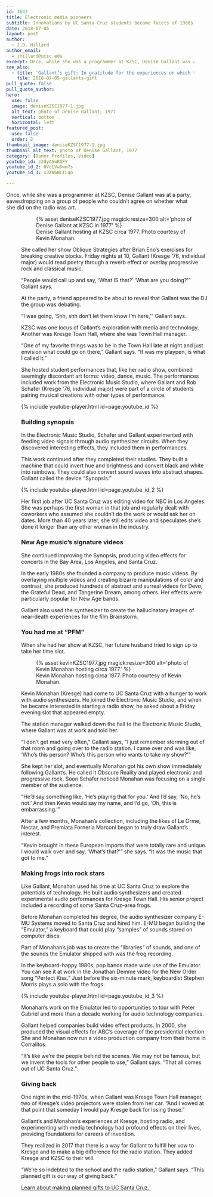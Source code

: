 ```yaml
---
id: 3643
title: Electronic media pioneers
subtitle: Innovations by UC Santa Cruz students became facets of 1980s pop culture.
date: 2018-07-05
layout: post
author:
  - J.D. Hillard
author_email:
  - jhillard@ucsc.edu
excerpt: Once, while she was a programmer at KZSC, Denise Gallant was at a party, eavesdropping on a group of people who couldn’t agree on whether what she did on the radio was art.
see_also:
  - title: 'Gallant’s gift: In gratitude for the experiences on which they built their careers, Denise Gallant and Kevin Monahan added UC Santa Cruz to their will.'
    file: 2018-07-05-gallants-gift
pull_quote: false
pull_quote_author:
hero:
  use: false
  image: deniseKZSC1977-1.jpg
  alt_text: photo of Denise Gallant, 1977
  vertical: bottom
  horizontal: left
featured_post:
  use: false
  order: 2
thumbnail_image: deniseKZSC1977-1.jpg
thumbnail_alt_text: photo of Denise Gallant, 1977
category: [Donor Profiles, Video]
youtube_id: z2dyA5wROFY
youtube_id_2: 0VdLVwDwm7s
youtube_id_3: x3XW6NLILqo

---
```

Once, while she was a programmer at KZSC, Denise Gallant was at a party, eavesdropping on a group of people who couldn’t agree on whether what she did on the radio was art.<figure id="attachment_3666" style="width: 500px" class="wp-caption alignleft">

<figure class="inline-image left">
{% asset deniseKZSC1977.jpg magick:resize=300 alt='photo of Denise Gallant at KZSC in 1977' %}
<figcaption>Denise Gallant hosting at KZSC circa 1977. Photo courtesy of Kevin Monahan.</figcaption></figure>

She called her show Oblique Strategies after Brian Eno’s exercises for breaking creative blocks. Friday nights at 10, Gallant (Kresge ‘76, individual major) would read poetry through a reverb effect or overlay progressive rock and classical music.

“People would call up and say, ‘What IS that?’ ‘What are you doing?’” Gallant says.

At the party, a friend appeared to be about to reveal that Gallant was the DJ the group was debating.

“I was going, ‘Shh, shh don’t let them know I’m here,’” Gallant says.

KZSC was one locus of Gallant’s exploration with media and technology. Another was Kresge Town Hall, where she was Town Hall manager.

“One of my favorite things was to be in the Town Hall late at night and just envision what could go on there,” Gallant says. “It was my playpen, is what I called it.”

She hosted student performances that, like her radio show, combined seemingly discordant art forms: video, dance, music. The performances included work from the Electronic Music Studio, where Gallant and Rob Schafer (Kresge ‘76, individual major) were part of a circle of students pairing musical creations with other types of performance.

{% include youtube-player.html id=page.youtube_id %}

### Building synopsis

In the Electronic Music Studio, Schafer and Gallant experimented with feeding video signals through audio synthesizer circuits. When they discovered interesting effects, they included them in performances.

This work continued after they completed their studies. They built a machine that could invert hue and brightness and convert black and white into rainbows. They could also convert sound waves into abstract shapes. Gallant called the device “Synopsis.”

{% include youtube-player.html id=page.youtube_id_2 %}
  
Her first job after UC Santa Cruz was editing video for NBC in Los Angeles. She was perhaps the first woman in that job and regularly dealt with coworkers who assumed she couldn’t do the work or would ask her on dates. More than 40 years later, she still edits video and speculates she’s done it longer than any other woman in the industry.

### New Age music’s signature videos

She continued improving the Synopsis, producing video effects for concerts in the Bay Area, Los Angeles, and Santa Cruz.

In the early 1980s she founded a company to produce music videos. By overlaying multiple videos and creating bizarre manipulations of color and contrast, she produced hundreds of abstract and surreal videos for Devo, the Grateful Dead, and Tangerine Dream, among others. Her effects were particularly popular for New Age bands.

Gallant also used the synthesizer to create the hallucinatory images of near-death experiences for the film Brainstorm.

### You had me at “PFM”

When she had her show at KZSC, her future husband tried to sign up to take her time slot.

<figure class="inline-image right">
{% asset kevinKZSC1977.jpg magick:resize=300 alt='photo of Kevin Monahan hosting circa 1977.' %}
<figcaption>Kevin Monahan hosting circa 1977. Photo courtesy of Kevin Monahan.</figcaption></figure>

Kevin Monahan (Kresge) had come to UC Santa Cruz with a hunger to work with audio synthesizers. He joined the Electronic Music Studio, and when he became interested in starting a radio show, he asked about a Friday evening slot that appeared empty.

The station manager walked down the hall to the Electronic Music Studio, where Gallant was at work and told her.

“I don’t get mad very often,” Gallant says, “I just remember storming out of that room and going over to the radio station. I came over and was like, ‘Who’s this person? Who’s this person who wants to take my show?’”

She kept her slot, and eventually Monahan got his own show immediately following Gallant’s. He called it Obscure Reality and played electronic and progressive rock. Soon Schafer noticed Monahan was focusing on a single member of the audience.

“He’d say something like, ‘He’s playing that for you.’ And I’d say, ‘No, he’s not.’ And then Kevin would say my name, and I’d go, ‘Oh, this is embarrassing.’”

After a few months, Monahan’s collection, including the likes of Le Orme, Nectar, and Premiata Forneria Marconi began to truly draw Gallant’s interest.

“Kevin brought in these European imports that were totally rare and unique. I would walk over and say, ‘What’s that?’” she says. “It was the music that got to me.”

### Making frogs into rock stars

Like Gallant, Monahan used his time at UC Santa Cruz to explore the potentials of technology. He built audio synthesizers and created experimental audio performances for Kresge Town Hall. His senior project included a recording of some Santa Cruz–area frogs.

Before Monahan completed his degree, the audio synthesizer company E-MU Systems moved to Santa Cruz and hired him. E-MU began building the “Emulator,” a keyboard that could play “samples” of sounds stored on computer discs.

Part of Monahan’s job was to create the “libraries” of sounds, and one of the sounds the Emulator shipped with was the frog recording.

In the keyboard-happy 1980s, pop bands made wide use of the Emulator. You can see it at work in the Jonathan Demme video for the New Order song “Perfect Kiss.” Just before the six-minute mark, keyboardist Stephen Morris plays a solo with the frogs.  

{% include youtube-player.html id=page.youtube_id_3 %}

Monahan’s work on the Emulator led to opportunities to tour with Peter Gabriel and more than a decade working for audio technology companies.

Gallant helped companies build video effect products. In 2000, she produced the visual effects for ABC’s coverage of the presidential election. She and Monahan now run a video production company from their home in Corralitos.

“It’s like we’re the people behind the scenes. We may not be famous, but we invent the tools for other people to use,” Gallant says. “That all comes out of UC Santa Cruz.”

### Giving back

One night in the mid-1970s, when Gallant was Kresge Town Hall manager, two of Kresge’s video projectors were stolen from her car. “And I vowed at that point that someday I would pay Kresge back for losing those.”

Gallant&#8217;s and Monahan&#8217;s experiences at Kresge, hosting radio, and experimenting with media technology had profound effects on their lives, providing foundations for careers of invention.

They realized in 2017 that there is a way for Gallant to fulfill her vow to Kresge and to make a big difference for the radio station. They added Kresge and KZSC to their will.

“We’re so indebted to the school and the radio station,” Gallant says. “This planned gift is our way of giving back.”

[Learn about making planned gifts to UC Santa Cruz. ](http://plannedgifts.ucsc.edu/?pageID=1010)
